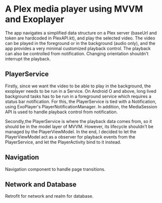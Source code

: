 # A Plex media player using MVVM and Exoplayer

The app navigates a simplified data structure on a Plex server (baseUrl and token are hardcoded in PlexAPI.kt), and play the selected video. The video can be played in the foreground or in the background (audio only), and the app provides a very minimal customized playback control. The playback can also be controlled from notification. Changing orientation shouldn't interrupt the playback.


## PlayerService

Firstly, since we want the video to be able to play in the background, the exoplayer needs to be run in a Service. On Android O and above, long lived background tasks has to be run in a foreground service which requires a status bar notification. For this, the PlayerService is tied with a Notification, using ExoPlayer's PlayerNotificationManager. In addition, the MediaSession API is used to handle playback control from notification.

Secondly,the PlayerService is where the playback data comes from, so it should be in the model layer of MVVM. However, its lifecycle shouldn't be managed by the PlayerViewModel. In the end, I decided to let the PlayerViewModel act as a observer for playback events from the PlayerService, and let the PlayerActivity bind to it instead.


## Navigation

Navigation component to handle page transitions.

## Network and Database

Retrofit for network and realm for database.
